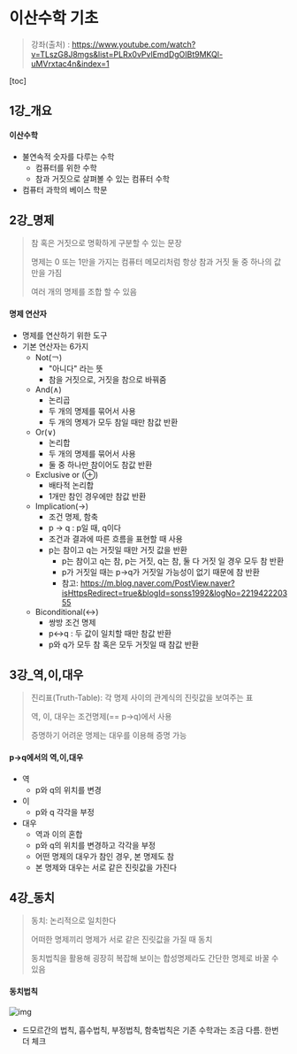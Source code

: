 # 이산수학 기초

> 강좌(출처) : https://www.youtube.com/watch?v=TLszG8J8mgs&list=PLRx0vPvlEmdDgOIBt9MKQl-uMVrxtac4n&index=1

[toc]

## 1강_개요

#### 이산수학

- 불연속적 숫자를 다루는 수학
  - 컴퓨터를 위한 수학
  - 참과 거짓으로 살펴볼 수 있는 컴퓨터 수학
- 컴퓨터 과학의 베이스 학문



## 2강_명제

> 참 혹은 거짓으로 명확하게 구분할 수 있는 문장
>
> 명제는 0 또는 1만을 가지는 컴퓨터 메모리처럼 항상 참과 거짓 둘 중 하나의 값만을 가짐
>
> 여러 개의 명제를 조합 할 수 있음



#### 명제 연산자

- 명제를 연산하기 위한 도구
- 기본 연산자는 6가지
  - Not(￢)
    - "아니다" 라는 뜻
    - 참을 거짓으로, 거짓을 참으로 바꿔줌
  - And(∧)
    - 논리곱
    - 두 개의 명제를 묶어서 사용
    - 두 개의 명제가 모두 참일 때만 참값 반환
  - Or(∨)
    - 논리합
    - 두 개의 명제를 묶어서 사용
    - 둘 중 하나만 참이어도 참값 반환
  - Exclusive or (⊕)
    - 배타적 논리합
    - 1개만 참인 경우에만 참값 반환
  - Implication(→)
    - 조건 명제, 함축
    - p → q : p일 때, q이다
    - 조건과 결과에 따른 흐름을 표현할 때 사용
    - p는 참이고 q는 거짓일 때만 거짓 값을 반환
      - p는 참이고 q는 참, p는 거짓, q는 참, 둘 다 거짓 일 경우 모두 참 반환
      - p가 거짓일 때는 p→q가 거짓일 가능성이 없기 때문에 참 반환
      - 참고: https://m.blog.naver.com/PostView.naver?isHttpsRedirect=true&blogId=sonss1992&logNo=221942220355
  - Biconditional(↔)
    - 쌍방 조건 명제
    - p↔q : 두 값이 일치할 때만 참값 반환
    - p와 q가 모두 참 혹은 모두 거짓일 때 참값 반환



## 3강_역,이,대우

> 진리표(Truth-Table): 각 명제 사이의 관계식의 진릿값을 보여주는 표
>
> 역, 이, 대우는 조건명제(== p→q)에서 사용
>
> 증명하기 어려운 명제는 대우를 이용해 증명 가능



#### p→q에서의 역,이,대우

- 역
  - p와 q의 위치를 변경
- 이
  - p와 q 각각을 부정
- 대우
  - 역과 이의 혼합
  - p와 q의 위치를 변경하고 각각을 부정
  - 어떤 명제의 대우가 참인 경우, 본 명제도 참
  - 본 명제와 대우는 서로 같은 진릿값을 가진다



## 4강_동치

> 동치: 논리적으로 일치한다
>
> 어떠한 명제끼리 명제가 서로 같은 진릿값을 가질 때 동치
>
> 동치법칙을 활용해 굉장히 복잡해 보이는 합성명제라도 간단한 명제로 바꿀 수 있음



#### 동치법칙

![img](https://blog.kakaocdn.net/dn/lU3ZW/btqzvoOcKV8/Ej6yoJkNsk7g6qU2JMeiKk/img.png)

- 드모르간의 법칙, 흡수법칙, 부정법칙, 함축법칙은 기존 수학과는 조금 다름. 한번 더 체크
